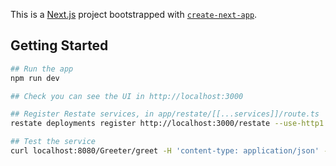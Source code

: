 This is a [Next.js](https://nextjs.org) project bootstrapped with [`create-next-app`](https://nextjs.org/docs/app/api-reference/cli/create-next-app).

## Getting Started

```bash
## Run the app
npm run dev

## Check you can see the UI in http://localhost:3000

## Register Restate services, in app/restate/[[...services]]/route.ts
restate deployments register http://localhost:3000/restate --use-http1.1

## Test the service
curl localhost:8080/Greeter/greet -H 'content-type: application/json' -d '"NextJS!"'
```
